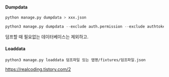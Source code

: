 
#### Dumpdata
```python
python manage.py dumpdata > xxx.json
```

``` python
python3 manage.py dumpdata --exclude auth.permission --exclude authtoken --exclude contenttypes > 2018-11-29.json
```

덤프할 때 필요없는 데이터베이스는 제외하고.

#### Loaddata
```
python3 manage.py loaddata 덤프파일 있는 앱명/fixtures/덤프파일.json
```

https://realcoding.tistory.com/2
